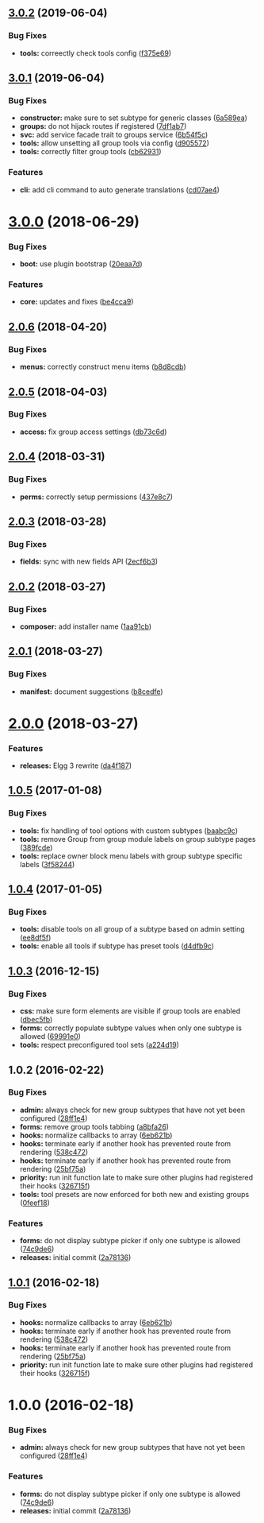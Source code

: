 <a name="3.0.2"></a>
## [3.0.2](https://github.com/hypeJunction/Elgg3-hypeGroups/compare/3.0.1...3.0.2) (2019-06-04)


### Bug Fixes

* **tools:** correectly check tools config ([f375e69](https://github.com/hypeJunction/Elgg3-hypeGroups/commit/f375e69))



<a name="3.0.1"></a>
## [3.0.1](https://github.com/hypeJunction/Elgg3-hypeGroups/compare/3.0.0...3.0.1) (2019-06-04)


### Bug Fixes

* **constructor:** make sure to set subtype for generic classes ([6a589ea](https://github.com/hypeJunction/Elgg3-hypeGroups/commit/6a589ea))
* **groups:** do not hijack routes if registered ([7df1ab7](https://github.com/hypeJunction/Elgg3-hypeGroups/commit/7df1ab7))
* **svc:** add service facade trait to groups service ([6b54f5c](https://github.com/hypeJunction/Elgg3-hypeGroups/commit/6b54f5c))
* **tools:** allow unsetting all group tools via config ([d905572](https://github.com/hypeJunction/Elgg3-hypeGroups/commit/d905572))
* **tools:** correctly filter group tools ([cb62931](https://github.com/hypeJunction/Elgg3-hypeGroups/commit/cb62931))


### Features

* **cli:** add cli command to auto generate translations ([cd07ae4](https://github.com/hypeJunction/Elgg3-hypeGroups/commit/cd07ae4))



<a name="3.0.0"></a>
# [3.0.0](https://github.com/hypeJunctionPro/Elgg3-hypeGroups/compare/2.0.6...3.0.0) (2018-06-29)


### Bug Fixes

* **boot:** use plugin bootstrap ([20eaa7d](https://github.com/hypeJunctionPro/Elgg3-hypeGroups/commit/20eaa7d))


### Features

* **core:** updates and fixes ([be4cca9](https://github.com/hypeJunctionPro/Elgg3-hypeGroups/commit/be4cca9))



<a name="2.0.6"></a>
## [2.0.6](https://github.com/hypeJunctionPro/Elgg3-hypeGroups/compare/2.0.5...2.0.6) (2018-04-20)


### Bug Fixes

* **menus:** correctly construct menu items ([b8d8cdb](https://github.com/hypeJunctionPro/Elgg3-hypeGroups/commit/b8d8cdb))



<a name="2.0.5"></a>
## [2.0.5](https://github.com/hypeJunctionPro/Elgg3-hypeGroups/compare/2.0.4...2.0.5) (2018-04-03)


### Bug Fixes

* **access:** fix group access settings ([db73c6d](https://github.com/hypeJunctionPro/Elgg3-hypeGroups/commit/db73c6d))



<a name="2.0.4"></a>
## [2.0.4](https://github.com/hypeJunctionPro/Elgg3-hypeGroups/compare/2.0.3...2.0.4) (2018-03-31)


### Bug Fixes

* **perms:** correctly setup permissions ([437e8c7](https://github.com/hypeJunctionPro/Elgg3-hypeGroups/commit/437e8c7))



<a name="2.0.3"></a>
## [2.0.3](https://github.com/hypeJunctionPro/Elgg3-hypeGroups/compare/2.0.2...2.0.3) (2018-03-28)


### Bug Fixes

* **fields:** sync with new fields API ([2ecf6b3](https://github.com/hypeJunctionPro/Elgg3-hypeGroups/commit/2ecf6b3))



<a name="2.0.2"></a>
## [2.0.2](https://github.com/hypeJunctionPro/Elgg3-hypeGroups/compare/2.0.1...2.0.2) (2018-03-27)


### Bug Fixes

* **composer:** add installer name ([1aa91cb](https://github.com/hypeJunctionPro/Elgg3-hypeGroups/commit/1aa91cb))



<a name="2.0.1"></a>
## [2.0.1](https://github.com/hypeJunctionPro/Elgg3-hypeGroups/compare/2.0.0...2.0.1) (2018-03-27)


### Bug Fixes

* **manifest:** document suggestions ([b8cedfe](https://github.com/hypeJunctionPro/Elgg3-hypeGroups/commit/b8cedfe))



<a name="2.0.0"></a>
# [2.0.0](https://github.com/hypeJunctionPro/Elgg3-hypeGroups/compare/1.0.5...2.0.0) (2018-03-27)


### Features

* **releases:** Elgg 3 rewrite ([da4f187](https://github.com/hypeJunctionPro/Elgg3-hypeGroups/commit/da4f187))



<a name="1.0.5"></a>
## [1.0.5](https://github.com/hypeJunction/Elgg-group_subtypes/compare/1.0.4...v1.0.5) (2017-01-08)


### Bug Fixes

* **tools:** fix handling of tool options with custom subtypes ([baabc9c](https://github.com/hypeJunction/Elgg-group_subtypes/commit/baabc9c))
* **tools:** remove Group from group module labels on group subtype pages ([389fcde](https://github.com/hypeJunction/Elgg-group_subtypes/commit/389fcde))
* **tools:** replace owner block menu labels with group subtype specific labels ([3f58244](https://github.com/hypeJunction/Elgg-group_subtypes/commit/3f58244))



<a name="1.0.4"></a>
## [1.0.4](https://github.com/hypeJunction/Elgg-group_subtypes/compare/1.0.3...v1.0.4) (2017-01-05)


### Bug Fixes

* **tools:** disable tools on all group of a subtype based on admin setting ([ee8df5f](https://github.com/hypeJunction/Elgg-group_subtypes/commit/ee8df5f))
* **tools:** enable all tools if subtype has preset tools ([d4dfb9c](https://github.com/hypeJunction/Elgg-group_subtypes/commit/d4dfb9c))



<a name="1.0.3"></a>
## [1.0.3](https://github.com/hypeJunction/Elgg-group_subtypes/compare/1.0.2...v1.0.3) (2016-12-15)


### Bug Fixes

* **css:** make sure form elements are visible if group tools are enabled ([dbec5fb](https://github.com/hypeJunction/Elgg-group_subtypes/commit/dbec5fb))
* **forms:** correctly populate subtype values when only one subtype is allowed ([69991e0](https://github.com/hypeJunction/Elgg-group_subtypes/commit/69991e0))
* **tools:** respect preconfigured tool sets ([a224d19](https://github.com/hypeJunction/Elgg-group_subtypes/commit/a224d19))



<a name="1.0.2"></a>
## 1.0.2 (2016-02-22)


### Bug Fixes

* **admin:** always check for new group subtypes that have not yet been configured ([28ff1e4](https://github.com/hypeJunction/Elgg-group_subtypes/commit/28ff1e4))
* **forms:** remove group tools tabbing ([a8bfa26](https://github.com/hypeJunction/Elgg-group_subtypes/commit/a8bfa26))
* **hooks:** normalize callbacks to array ([6eb621b](https://github.com/hypeJunction/Elgg-group_subtypes/commit/6eb621b))
* **hooks:** terminate early if another hook has prevented route from rendering ([538c472](https://github.com/hypeJunction/Elgg-group_subtypes/commit/538c472))
* **hooks:** terminate early if another hook has prevented route from rendering ([25bf75a](https://github.com/hypeJunction/Elgg-group_subtypes/commit/25bf75a))
* **priority:** run init function late to make sure other plugins had registered their hooks ([326715f](https://github.com/hypeJunction/Elgg-group_subtypes/commit/326715f))
* **tools:** tool presets are now enforced for both new and existing groups ([0feef18](https://github.com/hypeJunction/Elgg-group_subtypes/commit/0feef18))

### Features

* **forms:** do not display subtype picker if only one subtype is allowed ([74c9de6](https://github.com/hypeJunction/Elgg-group_subtypes/commit/74c9de6))
* **releases:** initial commit ([2a78136](https://github.com/hypeJunction/Elgg-group_subtypes/commit/2a78136))



<a name="1.0.1"></a>
## [1.0.1](https://github.com/hypeJunction/Elgg-group_subtypes/compare/1.0.0...v1.0.1) (2016-02-18)


### Bug Fixes

* **hooks:** normalize callbacks to array ([6eb621b](https://github.com/hypeJunction/Elgg-group_subtypes/commit/6eb621b))
* **hooks:** terminate early if another hook has prevented route from rendering ([538c472](https://github.com/hypeJunction/Elgg-group_subtypes/commit/538c472))
* **hooks:** terminate early if another hook has prevented route from rendering ([25bf75a](https://github.com/hypeJunction/Elgg-group_subtypes/commit/25bf75a))
* **priority:** run init function late to make sure other plugins had registered their hooks ([326715f](https://github.com/hypeJunction/Elgg-group_subtypes/commit/326715f))



<a name="1.0.0"></a>
# 1.0.0 (2016-02-18)


### Bug Fixes

* **admin:** always check for new group subtypes that have not yet been configured ([28ff1e4](https://github.com/hypeJunction/Elgg-group_subtypes/commit/28ff1e4))

### Features

* **forms:** do not display subtype picker if only one subtype is allowed ([74c9de6](https://github.com/hypeJunction/Elgg-group_subtypes/commit/74c9de6))
* **releases:** initial commit ([2a78136](https://github.com/hypeJunction/Elgg-group_subtypes/commit/2a78136))



